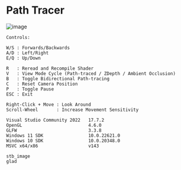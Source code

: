 # Path Tracer
![image](https://github.com/AleMar21430/Path-Tracer/assets/99276653/db41ad92-f89d-47fe-b4c0-083517e6d6ba)

```
Controls:

W/S : Forwards/Backwards
A/D : Left/Right
E/Q : Up/Down

R   : Reread and Recompile Shader
V   : View Mode Cycle (Path-traced / ZDepth / Ambient Occlusion)
B   : Toggle Bidirectional Path-tracing
C   : Reset Camera Position
P   : Toggle Pause
ESC : Exit

Right-Click + Move : Look Around
Scroll-Wheel       : Increase Movement Sensitivity
```

```
Visual Studio Community 2022   17.7.2
OpenGL                         4.6.0
GLFW                           3.3.8
Windows 11 SDK                 10.0.22621.0
Windows 10 SDK                 10.0.20348.0
MSVC x64/x86                   v143

stb_image
glad
```
